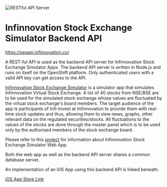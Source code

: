 ![RESTful API Server](https://swghosh.github.io/images/infisesbackendapi.jpeg)
# Infinnovation Stock Exchange Simulator Backend API

https://sesapi.infinnovation.co/

A REST-ful API is used as the backend API server for Infinnovation Stock Exchange Simulator Apps. The backend API server is written in Node.js and runs on itself on the OpenShift platform. Only authenticated users with a valid API key can get access to the API.

[Infinnovation Stock Exchange Simulator](https://stockexchangesimulator.infinnovation.co) is a simulator app that simulates Infinnovation Virtual Stock Exchange.
A list of 40 stocks from NSE/BSE are to be used for the simulated stock exchange whose values are fluctuated by the virtual stock exchange's board members. The target audience of the app is participants of Infi-Invest at Infinnovation to provide them with real-time stock updates and thus, allowing them to view news, graphs, other relevant data on the regulated securities/stocks. All fluctuations to the values of the stocks are done through the master panel which is to be used only by the authorised members of the stock exchange board.

Please refer to this [project](https://github.com/DPSN/infinnovation-stock-exchange-simulator) for information about Infinnovation Stock Exchange Simulator Web App.

Both the web app as well as the backend API server shares a common database server.

An implementation of an iOS App using this backend API is linked beneath.

[iOS App Store Link](https://itunes.apple.com/us/app/infinnovation-stock-exchange/id1158873935?ls=1&mt=8)
